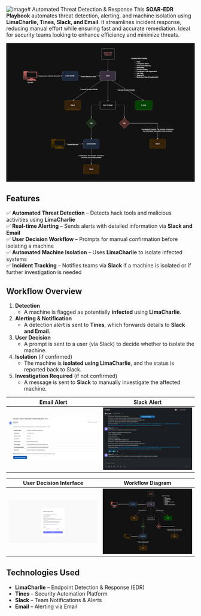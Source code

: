 ![image](https://github.com/user-attachments/assets/98356afe-ac1e-4bcd-8f53-8bee200c31ec)# Automated Threat Detection & Response
This **SOAR-EDR Playbook** automates threat detection, alerting, and machine isolation using **LimaCharlie, Tines, Slack, and Email**. It streamlines incident response, reducing manual effort while ensuring fast and accurate remediation. Ideal for security teams looking to enhance efficiency and minimize threats.

![diagram](/assets/diagram.png)

## Features

✅ **Automated Threat Detection** – Detects hack tools and malicious activities using **LimaCharlie**  
✅ **Real-time Alerting** – Sends alerts with detailed information via **Slack and Email**  
✅ **User Decision Workflow** – Prompts for manual confirmation before isolating a machine  
✅ **Automated Machine Isolation** – Uses **LimaCharlie** to isolate infected systems  
✅ **Incident Tracking** – Notifies teams via **Slack** if a machine is isolated or if further investigation is needed  

## Workflow Overview

1. **Detection**  
   - A machine is flagged as potentially **infected** using **LimaCharlie**.  
2. **Alerting & Notification**  
   - A detection alert is sent to **Tines**, which forwards details to **Slack and Email**.  
3. **User Decision**  
   - A prompt is sent to a user (via Slack) to decide whether to isolate the machine.  
4. **Isolation** (if confirmed)  
   - The machine is **isolated using LimaCharlie**, and the status is reported back to Slack.  
5. **Investigation Required** (if not confirmed)  
   - A message is sent to **Slack** to manually investigate the affected machine.  


| **Email Alert**                                                                                     | **Slack Alert**                                                                                 |
|-----------------------------------------------------------------------------------------------------|-------------------------------------------------------------------------------------------------|
| <img src="assets/email.png" alt="Email Notification" width="400"/>                           | <img src="assets/slack.png" alt="Slack Alert" width="400"/>                              |

| **User Decision Interface**                                                                         | **Workflow Diagram**                                                                             |
|-----------------------------------------------------------------------------------------------------|-------------------------------------------------------------------------------------------------|
| <img src="assets/page.png" alt="Web UI Decision Prompt" width="400"/>               | <img src="/assets/diagram.png" alt="SOAR-EDR Workflow Diagram" width="400"/>                    |


## Technologies Used

- **LimaCharlie** – Endpoint Detection & Response (EDR)  
- **Tines** – Security Automation Platform  
- **Slack** – Team Notifications & Alerts
- **Email** – Alerting via Email
